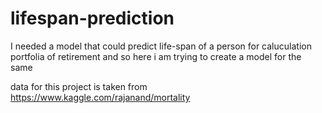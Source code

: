 # lifespan-prediction

I needed a model that could predict life-span of a person for caluculation portfolia of retirement and so here i am trying to create a model for the same

data for this project is taken from https://www.kaggle.com/rajanand/mortality
